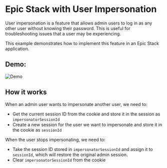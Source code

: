# Epic Stack with User Impersonation

User impersonation is a feature that allows admin users to log in as any other
user without knowing their password. This is useful for troubleshooting issues
that a user may be experiencing.

This example demonstrates how to implement this feature in an Epic Stack application.

## Demo:

![Demo](./demo.gif)

## How it works

When an admin user wants to impersonate another user, we need to:

- Get the current session ID from the cookie and store it in the session as
  `impersonatorSessionId`
- Create a new session for the user we want to impersonate and store it in the
  cookie as `sessionId`

When the user stops impersonating, we need to:

- Take the session ID stored in `impersonatorSessionId` and assign it to
  `sessionId`, which will restore the original admin session.
- Clear `impersonatorSessionId` from the cookie
